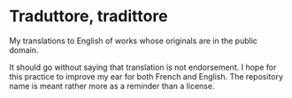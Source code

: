 # Traduttore, tradittore
My translations to English of works whose originals are in the public domain.

It should go without saying that translation is not endorsement. I
hope for this practice to improve my ear for both French and English.
The repository name is meant rather more as a reminder than a license.
